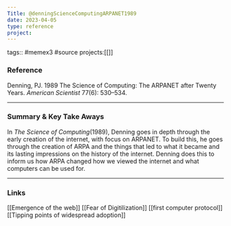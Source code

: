 ```yaml
---
Title: @denningScienceComputingARPANET1989
date: 2023-04-05
type: reference
project:
---
```


tags:: #memex3 #source 
projects:[[]]

### Reference 

Denning, PJ. 1989 The Science of Computing: The ARPANET after Twenty Years. _American Scientist_ 77(6): 530–534.

---

### Summary & Key Take Aways

In *The Science of Computing*(1989), Denning goes in depth through the early creation of the internet, with focus on ARPANET. To build this, he goes through the creation of ARPA and the things that led to what it became and its lasting impressions on the history of the internet. Denning does this to inform us how ARPA changed how we viewed the internet and what computers can be used for.

--- 

### Links
[[Emergence of the web]] [[Fear of Digitilization]] [[first computer protocol]] [[Tipping points of widespread adoption]] 